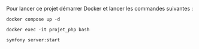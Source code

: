 Pour lancer ce projet démarrer Docker et lancer les commandes suivantes :

```shell
docker compose up -d
```

```shell
docker exec -it projet_php bash
```

```shell
symfony server:start
```
